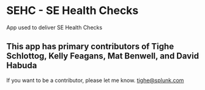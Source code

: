 # SEHC - SE Health Checks
App used to deliver SE Health Checks

## This app has primary contributors of Tighe Schlottog, Kelly Feagans, Mat Benwell, and David Habuda

If you want to be a contributor, please let me know.  tighe@splunk.com
